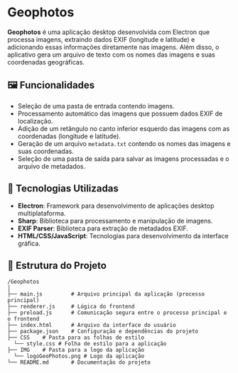 # Geophotos

**Geophotos** é uma aplicação desktop desenvolvida com Electron que processa imagens, extraindo dados EXIF (longitude e latitude) e adicionando essas informações diretamente nas imagens. Além disso, o aplicativo gera um arquivo de texto com os nomes das imagens e suas coordenadas geográficas.

## 🖼️ Funcionalidades

- Seleção de uma pasta de entrada contendo imagens.
- Processamento automático das imagens que possuem dados EXIF de localização.
- Adição de um retângulo no canto inferior esquerdo das imagens com as coordenadas (longitude e latitude).
- Geração de um arquivo `metadata.txt` contendo os nomes das imagens e suas coordenadas.
- Seleção de uma pasta de saída para salvar as imagens processadas e o arquivo de metadados.

## 🚀 Tecnologias Utilizadas

- **Electron**: Framework para desenvolvimento de aplicações desktop multiplataforma.
- **Sharp**: Biblioteca para processamento e manipulação de imagens.
- **EXIF Parser**: Biblioteca para extração de metadados EXIF.
- **HTML/CSS/JavaScript**: Tecnologias para desenvolvimento da interface gráfica.

## 📂 Estrutura do Projeto

```plaintext
/Geophotos
│
├── main.js         # Arquivo principal da aplicação (processo principal)
├── renderer.js     # Lógica do frontend
├── preload.js      # Comunicação segura entre o processo principal e o frontend
├── index.html      # Arquivo da interface do usuário
├── package.json    # Configuração e dependências do projeto
├── CSS    # Pasta para as folhas de estilo
  └── style.css # Folha de estilo para a aplicação
├── IMG    # Pasta para a logo da aplicação
  └── logoGeoPhotos.png # Logo da aplicação
└── README.md       # Documentação do projeto
